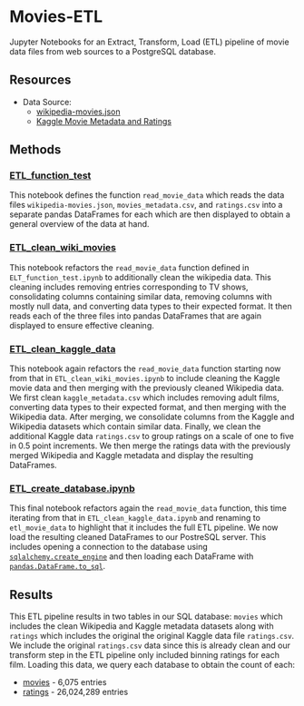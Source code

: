 # Movies-ETL
Jupyter Notebooks for an Extract, Transform, Load (ETL) pipeline of movie data files from web sources to a PostgreSQL database.

## Resources
- Data Source:
  - [wikipedia-movies.json](Resources/wikipedia-movies.json)
  - [Kaggle Movie Metadata and Ratings](https://www.kaggle.com/rounakbanik/the-movies-dataset/download)

## Methods
### [ETL_function_test](ETL_function_test.ipynb)
This notebook defines the function `read_movie_data` which reads the data files `wikipedia-movies.json`, `movies_metadata.csv`, and `ratings.csv`
into a separate pandas DataFrames for each which are then displayed to obtain a general overview of the data at hand.

### [ETL_clean_wiki_movies](ETL_clean_wiki_movies.ipynb)
This notebook refactors the `read_movie_data` function defined in `ELT_function_test.ipynb` to additionally clean the wikipedia data. This cleaning
includes removing entries corresponding to TV shows, consolidating columns containing similar data, removing columns with mostly null data, and
converting data types to their expected format. It then reads each of the three files into pandas DataFrames that are again displayed to ensure
effective cleaning.

### [ETL_clean_kaggle_data](ETL_clean_kaggle_data.ipynb)
This notebook again refactors the `read_movie_data` function starting now from that in `ETL_clean_wiki_movies.ipynb` to include cleaning the Kaggle movie
data and then merging with the previously cleaned Wikipedia data. We first clean `kaggle_metadata.csv` which includes removing adult films, converting data
types to their expected format, and then merging with the Wikipedia data. After merging, we consolidate columns from the Kaggle and Wikipedia datasets which
contain similar data. Finally, we clean the additional Kaggle data `ratings.csv` to group ratings on a scale of one to five in 0.5 point increments. We then
merge the ratings data with the previously merged Wikipedia and Kaggle metadata and display the resulting DataFrames.

### [ETL_create_database.ipynb](ETL_create_database.ipynb)
This final notebook refactors again the `read_movie_data` function, this time iterating from that in `ETL_clean_kaggle_data.ipynb` and renaming to
`etl_movie_data` to highlight that it includes the full ETL pipeline. We now load the resulting cleaned DataFrames to our PostreSQL server. This includes
opening a connection to the database using [`sqlalchemy.create_engine`](https://docs.sqlalchemy.org/en/14/core/engines.html) and then loading each DataFrame
with [`pandas.DataFrame.to_sql`](https://pandas.pydata.org/pandas-docs/stable/reference/api/pandas.DataFrame.to_sql.html).

## Results
This ETL pipeline results in two tables in our SQL database: `movies` which includes the clean Wikipedia and Kaggle metadata datasets along with `ratings`
which includes the original the original Kaggle data file `ratings.csv`. We include the original `ratings.csv` data since this is already clean and our
transform step in the ETL pipeline only included binning ratings for each film. Loading this data, we query each database to obtain the count of each:

- [movies](Resources/movies_query.png) - 6,075 entries
- [ratings](Resources/ratings_query.png) - 26,024,289 entries
